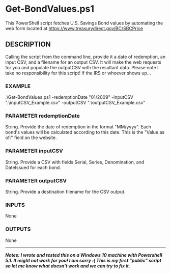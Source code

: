 # Get-BondValues.ps1
This PowerShell script fetches U.S. Savings Bond values by automating the web form located at https://www.treasurydirect.gov/BC/SBCPrice

## DESCRIPTION
Calling the script from the command line, provide it a date of redemption, an input CSV, and a filename for an output CSV. It will make the web requests for you and populate the outputCSV with the resultant data. Please note I take no responsibility for this script! If the IRS or whoever shows up...

### EXAMPLE
.\Get-BondValues.ps1 -redemptionDate "01/2009" -inputCSV ".\inputCSV_Example.csv" -outputCSV ".\outputCSV_Example.csv"

### PARAMETER redemptionDate
String. Provide the date of redemption in the format "MM/yyyy". Each bond's values will be calculated according to this date. This is the "Value as of:" field on the website.

### PARAMETER inputCSV
String. Provide a CSV with fields Serial, Series, Denomination, and DateIssued for each bond.

### PARAMETER outputCSV
String. Provide a destination filename for the CSV output.

### INPUTS
None

### OUTPUTS
None

---

***Notes: I wrote and tested this on a Windows 10 machine with Powershell 5.1. It might not work for you! I am sorry :( This is my first "public" script so let me know what doesn't work and we can try to fix it.***
